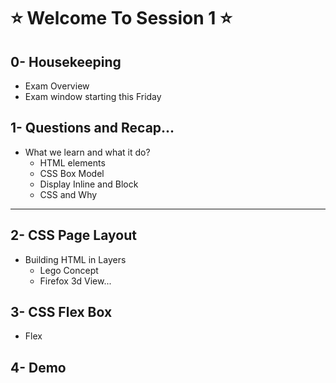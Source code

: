 # :star: Welcome To Session 1 :star:
## 0- Housekeeping
- Exam Overview
- Exam window starting this Friday
## 1- Questions and Recap...
- What we learn and what it do?
  - HTML elements
  - CSS Box Model
  - Display Inline and Block
  - CSS and Why
--- 
## 
## 2- CSS Page Layout
- Building HTML in Layers
  - Lego Concept
  - Firefox 3d View...
## 3- CSS Flex Box
- Flex
## 4- Demo